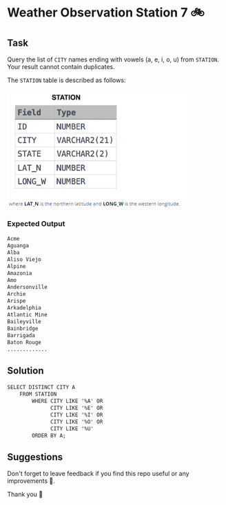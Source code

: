 # Weather Observation Station 7 🚲


## Task

Query the list of `CITY` names ending with vowels (a, e, i, o, u) from `STATION`. 
Your result cannot contain duplicates.

The `STATION` table is described as follows:

<img align="center" src="/Images/STATION.png" alt="icon"/>


### Expected Output

```
Acme 
Aguanga 
Alba 
Aliso Viejo 
Alpine 
Amazonia 
Amo 
Andersonville 
Archie 
Arispe 
Arkadelphia 
Atlantic Mine 
Baileyville 
Bainbridge 
Barrigada 
Baton Rouge
.............
```

## Solution

```
SELECT DISTINCT CITY A
    FROM STATION 
        WHERE CITY LIKE '%A' OR 
              CITY LIKE '%E' OR 
              CITY LIKE '%I' OR 
              CITY LIKE '%O' OR
              CITY LIKE '%U'
        ORDER BY A;
```

## Suggestions
Don't forget to leave feedback if you find this repo useful or any improvements 🌹.

Thank you 🧡
